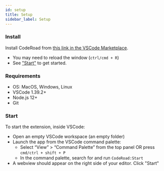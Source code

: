 ```yaml
---
id: setup
title: Setup
sidebar_label: Setup
---
```


### Install

Install CodeRoad from [this link in the VSCode Marketplace](https://marketplace.visualstudio.com/items?itemName=CodeRoad.coderoad).

- You may need to reload the window (`ctrl/cmd + R`)
- See ["Start"](#start) to get started.

### Requirements

- OS: MacOS, Windows, Linux
- VSCode 1.39.2+
- Node.js 12+
- Git

### Start

To start the extension, inside VSCode:

- Open an empty VSCode workspace (an empty folder)
- Launch the app from the VSCode command palette:
  - Select “View” > “Command Palette” from the top panel OR press `cmd/ctrl + shift + P`
  - In the command palette, search for and run `CodeRoad:Start`
- A webview should appear on the right side of your editor. Click "Start"
